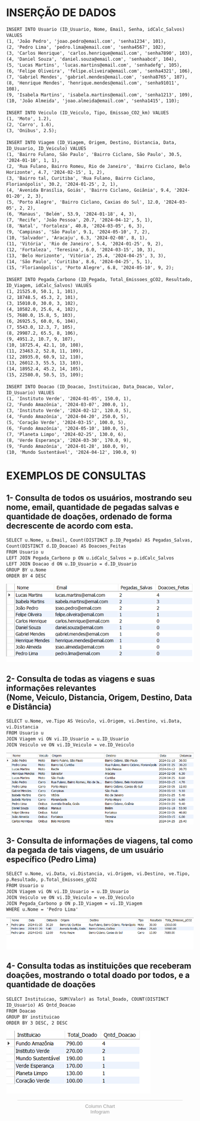 <h1> INSERÇÃO DE DADOS </h1>

```
INSERT INTO Usuario (ID_Usuario, Nome, Email, Senha, idCalc_Salvos) VALUES 
(1, 'João Pedro', 'joao.pedro@email.com', 'senha1234', 101),
(2, 'Pedro Lima', 'pedro.lima@email.com', 'senha4567', 102),
(3, 'Carlos Henrique', 'carlos.henrique@email.com', 'senha7890', 103),
(4, 'Daniel Souza', 'daniel.souza@email.com', 'senhaabcd', 104),
(5, 'Lucas Martins', 'lucas.martins@email.com', 'senhadefg', 105),
(6, 'Felipe Oliveira', 'felipe.oliveira@email.com', 'senha4321', 106),
(7, 'Gabriel Mendes', 'gabriel.mendes@email.com', 'senha8765', 107),
(8, 'Henrique Mendes', 'henrique.mendes@email.com', 'senha91011', 108),
(9, 'Isabela Martins', 'isabela.martins@email.com', 'senha1213', 109),
(10, 'João Almeida', 'joao.almeida@email.com', 'senha1415', 110);

INSERT INTO Veiculo (ID_Veiculo, Tipo, Emissao_CO2_km) VALUES
(1, 'Moto', 1.2),
(2, 'Carro', 1.6),
(3, 'Onibus', 2.5);

INSERT INTO Viagem (ID_Viagem, Origem, Destino, Distancia, Data, ID_Usuario, ID_Veiculo) VALUES 
(1, 'Bairro Fulano, São Paulo', 'Bairro Ciclano, São Paulo', 30.5, '2024-01-10', 1, 1),
(2, 'Rua Fulano, Bairro Romeu, Rio de Janeiro', 'Bairro Ciclano, Belo Horizonte', 4.7, '2024-02-15', 1, 2),
(3, 'Bairro tal, Curitiba', 'Rua Fulano, Bairro Ciclano, Florianópolis', 30.2, '2024-01-25', 2, 1),
(4, 'Avenida Brasília, Goiás', 'Bairro Ciclano, Goiânia', 9.4, '2024-01-20', 2, 3),
(5, 'Porto Alegre', 'Bairro Ciclano, Caxias do Sul', 12.0, '2024-03-05', 2, 2),
(6, 'Manaus', 'Belém', 53.9, '2024-01-18', 4, 3),
(7, 'Recife', 'João Pessoa', 20.7, '2024-04-12', 5, 1),
(8, 'Natal', 'Fortaleza', 40.8, '2024-03-05', 6, 3),
(9, 'Campinas', 'São Paulo', 9.1, '2024-05-10', 7, 2),
(10, 'Salvador', 'Aracaju', 6.3, '2024-02-08', 8, 1),
(11, 'Vitória', 'Rio de Janeiro', 5.4, '2024-01-25', 9, 2),
(12, 'Fortaleza', 'Teresina', 6.0, '2024-03-15', 10, 3),
(13, 'Belo Horizonte', 'Vitória', 25.4, '2024-04-25', 3, 3),
(14, 'São Paulo', 'Curitiba', 8.6, '2024-04-25', 5, 1),
(15, 'Florianópolis', 'Porto Alegre', 6.8, '2024-05-10', 9, 2);

INSERT INTO Pegada_Carbono (ID_Pegada, Total_Emissoes_gCO2, Resultado, ID_Viagem, idCalc_Salvos) VALUES 
(1, 21525.0, 50.1, 1, 101),
(2, 18748.5, 45.3, 2, 101),
(3, 15010.0, 30.0, 3, 102),
(4, 10582.0, 25.6, 4, 102),
(5, 7680.0, 15.8, 5, 103),
(6, 26925.5, 60.0, 6, 104),
(7, 5543.0, 12.3, 7, 105),
(8, 29987.2, 65.5, 8, 106),
(9, 4951.2, 10.7, 9, 107),
(10, 18725.4, 42.1, 10, 108),
(11, 23463.2, 52.8, 11, 109),
(12, 28935.0, 60.9, 12, 110),
(13, 26012.3, 55.5, 13, 103),
(14, 18952.4, 45.2, 14, 105),
(15, 22580.0, 50.5, 15, 109);

INSERT INTO Doacao (ID_Doacao, Instituicao, Data_Doacao, Valor, ID_Usuario) VALUES 
(1, 'Instituto Verde', '2024-01-05', 150.0, 1),
(2, 'Fundo Amazônia', '2024-03-07', 200.0, 1),
(3, 'Instituto Verde', '2024-02-12', 120.0, 5),
(4, 'Fundo Amazônia', '2024-04-20', 250.0, 5),
(5, 'Coração Verde', '2024-03-15', 100.0, 5),
(6, 'Fundo Amazônia', '2024-05-10', 180.0, 5),
(7, 'Planeta Limpo', '2024-02-25', 130.0, 6),
(8, 'Verde Esperança', '2024-03-30', 170.0, 9),
(9, 'Fundo Amazônia', '2024-01-28', 160.0, 9),
(10, 'Mundo Sustentável', '2024-04-12', 190.0, 9)
```

<h1> EXEMPLOS DE CONSULTAS </h1>

<h2> 1- Consulta de todos os usuários, mostrando seu nome, email, quantidade de pegadas salvas e quantidade de doações, ordenado de forma decrescente de acordo com esta.</h2>

```
SELECT u.Nome, u.Email, Count(DISTINCT p.ID_Pegada) AS Pegadas_Salvas, Count(DISTINCT d.ID_Doacao) AS Doacoes_Feitas
FROM Usuario u
LEFT JOIN Pegada_Carbono p ON u.idCalc_Salvos = p.idCalc_Salvos
LEFT JOIN Doacao d ON u.ID_Usuario = d.ID_Usuario
GROUP BY u.Nome
ORDER BY 4 DESC
```
![Tabela](images/6.Exemplo1.png)

<h2> 2- Consulta de todas as viagens e suas informações relevantes <br>(Nome, Veiculo, Distancia, Origem, Destino, Data e Distância)</h2>

```
SELECT u.Nome, ve.Tipo AS Veiculo, vi.Origem, vi.Destino, vi.Data, vi.Distancia
FROM Usuario u
JOIN Viagem vi ON vi.ID_Usuario = u.ID_Usuario
JOIN Veiculo ve ON vi.ID_Veiculo = ve.ID_Veiculo
```
![Tabela](images/6.Exemplo2.png)

<h2> 3- Consulta de informações de viagens, tal como da pegada de tais viagens, de um usuário específico (Pedro Lima)</h2>

```
SELECT u.Nome, vi.Data, vi.Distancia, vi.Origem, vi.Destino, ve.Tipo, p.Resultado, p.Total_Emissoes_gCO2
FROM Usuario u
JOIN Viagem vi ON vi.ID_Usuario = u.ID_Usuario
JOIN Veiculo ve ON vi.ID_Veiculo = ve.ID_Veiculo
JOIN Pegada_Carbono p ON p.ID_Viagem = vi.ID_Viagem
WHERE u.Nome = 'Pedro Lima'
```
![Tabela](images/6.Exemplo3.png)

<h2> 4- Consulta todas as instituições que receberam doações, mostrando o total doado por todos, e a quantidade de doações</h2>

```
SELECT Instituicao, SUM(Valor) as Total_Doado, COUNT(DISTINCT ID_Usuario) AS Qntd_Doacao
FROM Doacao
GROUP BY instituicao
ORDER BY 3 DESC, 2 DESC
```
![Tabela](images/6.Exemplo4.png)



<div class="infogram-embed" data-id="d165b3c4-981b-40d9-9c0a-ddb5bee7b04d" data-type="interactive" data-title="Column Chart"></div><script>!function(e,n,i,s){var d="InfogramEmbeds";var o=e.getElementsByTagName(n)[0];if(window[d]&&window[d].initialized)window[d].process&&window[d].process();else if(!e.getElementById(i)){var r=e.createElement(n);r.async=1,r.id=i,r.src=s,o.parentNode.insertBefore(r,o)}}(document,"script","infogram-async","https://e.infogram.com/js/dist/embed-loader-min.js");</script><div style="padding:8px 0;font-family:Arial!important;font-size:13px!important;line-height:15px!important;text-align:center;border-top:1px solid #dadada;margin:0 30px"><a href="https://infogram.com/d165b3c4-981b-40d9-9c0a-ddb5bee7b04d" style="color:#989898!important;text-decoration:none!important;" target="_blank">Column Chart</a><br><a href="https://infogram.com" style="color:#989898!important;text-decoration:none!important;" target="_blank" rel="nofollow">Infogram</a></div>
